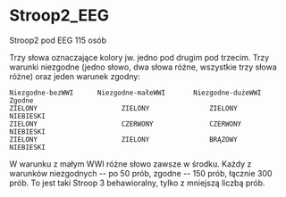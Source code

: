 # Stroop2_EEG

Stroop2 pod EEG
115 osób

Trzy słowa oznaczające kolory jw. jedno pod drugim pod trzecim. Trzy warunki niezgodne (jedno słowo, dwa słowa różne, wszystkie trzy słowa różne) oraz jeden warunek zgodny:

```
Niezgodne-bezWWI      Niezgodne-małeWWI       Niezgodne-dużeWWI           Zgodne
ZIELONY                     ZIELONY               ZIELONY               NIEBIESKI
ZIELONY                     CZERWONY              CZERWONY              NIEBIESKI
ZIELONY                     ZIELONY               BRĄZOWY               NIEBIESKI
```

W warunku z małym WWI różne słowo zawsze w środku. Każdy z warunków niezgodnych -- po 50 prób, zgodne -- 150 prób, łącznie 300 prób. To jest taki Stroop 3 behawioralny, tylko z mniejszą liczbą prób.
